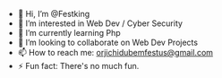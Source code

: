 - 👋 Hi, I’m @Festking
- 👀 I’m interested in Web Dev / Cyber Security 
- 🌱 I’m currently learning Php 
- 💞️ I’m looking to collaborate on Web Dev Projects 
- 📫 How to reach me: orjichidubemfestus@gmail.com
- ⚡ Fun fact: There's no much fun.

<!---
Festking/Festking is a ✨ special ✨ repository because its `README.md` (this file) appears on your GitHub profile.
You can click the Preview link to take a look at your changes.
--->
